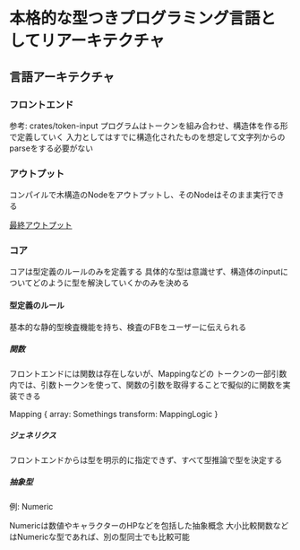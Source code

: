 # 本格的な型つきプログラミング言語としてリアーキテクチャ

## 言語アーキテクチャ

### フロントエンド
参考: crates/token-input
プログラムはトークンを組み合わせ、構造体を作る形で定義していく
入力としてはすでに構造化されたものを想定して文字列からのparseをする必要がない

### アウトプット
コンパイルで木構造のNodeをアウトプットし、そのNodeはそのまま実行できる

[最終アウトプット](crates/action-system)

### コア
コアは型定義のルールのみを定義する
具体的な型は意識せず、構造体のinputについてどのように型を解決していくかのみを決める

#### 型定義のルール
基本的な静的型検査機能を持ち、検査のFBをユーザーに伝えられる

##### 関数
フロントエンドには関数は存在しないが、Mappingなどの
トークンの一部引数内では、引数トークンを使って、関数の引数を取得することで擬似的に関数を実装できる

Mapping {
  array: Somethings
  transform: MappingLogic
}

##### ジェネリクス
フロントエンドからは型を明示的に指定できず、すべて型推論で型を決定する


##### 抽象型
例: Numeric

Numericは数値やキャラクターのHPなどを包括した抽象概念
大小比較関数などはNumericな型であれば、別の型同士でも比較可能
